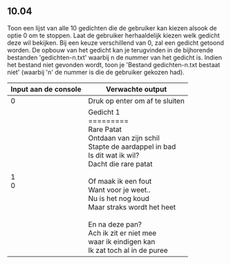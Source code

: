## 10.04
Toon een lijst van alle 10 gedichten die de gebruiker kan kiezen alsook de optie 0 om te stoppen. Laat de gebruiker herhaaldelijk kiezen welk gedicht deze wil bekijken. 
Bij een keuze verschillend van 0, zal een gedicht getoond worden. De opbouw van het gedicht kan je terugvinden in de bijhorende bestanden 'gedichten-n.txt' waarbij n de nummer van het gedicht is. Indien het bestand niet gevonden wordt, toon je 'Bestand gedichten-n.txt bestaat niet' (waarbij 'n' de nummer is die de gebruiker gekozen had).

| Input aan de console | Verwachte output |
|----------------------|------------------|
| 0 | Druk op enter om af te sluiten |
| 1<br>0 | Gedicht 1<br>=========<br>Rare Patat<br>Ontdaan van zijn schil<br>Stapte de aardappel in bad<br>Is dit wat ik wil?<br>Dacht die rare patat<br><br>Of maak ik een fout<br>Want voor je weet..<br>Nu is het nog koud<br>Maar straks wordt het heet<br><br>En na deze pan?<br>Ach ik zit er niet mee<br>waar ik eindigen kan<br>Ik zat toch al in de puree |